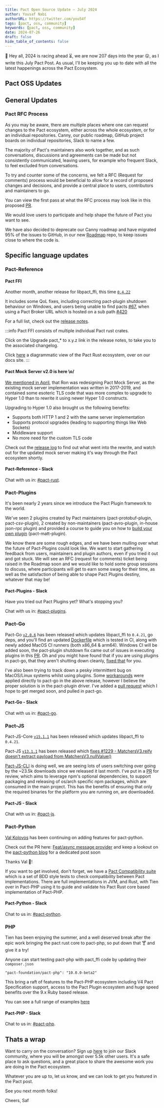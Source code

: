 ```yaml
---
title: Pact Open Source Update — July 2024
author: Yousaf Nabi
authorURL: https://twitter.com/you54f
tags: [pact, oss, community]
keywords: [pact, oss, community]
date: 2024-07-26
draft: false
hide_table_of_contents: false
---
```


👋 Hey all, 2024 is racing ahead ⏳, we are now 207 days into the year 😲, as I write this July Pact Post. As usual, I'll be keeping you up to date with all the latest happenings across the Pact Ecosystem.

## Pact OSS Updates

## General Updates

### Pact RFC Process

As you may be aware, there are multiple places where one can request changes to the Pact ecosystem, either across the whole ecosystem, or for an individual repositories. Canny, our public roadmap, GitHub project boards on individual repositories, Slack to name a few.

The majority of Pact's maintainers also work together, and as such conversations, discussions and agreements can be made but not consistently communicated, leaving users, for example who frequent Slack, to feel excluded from conversations.

To try and counter some of the concerns, we felt a RFC (Request for comments) process would be beneficial to allow for a record of proposed changes and decisions, and provide a central place to users, contributors and maintainers to go.

You can view the first pass at what the RFC process may look like in this proposed [PR](https://github.com/pact-foundation/roadmap/pull/96). 

We would love users to participate and help shape the future of Pact you want to see.

We have also decided to deprecate our Canny roadmap and have migrated 95% of the issues to GitHub, in our new [Roadmap](https://github.com/pact-foundation/roadmap/issues) repo, to keep issues close to where the code is.

## Specific language updates

### Pact-Reference

#### Pact FFI

Another month, another release for libpact_ffi, this time [`0.4.22`](https://github.com/pact-foundation/pact-reference/releases/tag/libpact_ffi-v0.4.22)

It includes some QoL fixes, including correcting pact-plugin shutdown behaviour on Windows, and users being unable to find pacts [#67](https://github.com/pact-foundation/pact-plugins/pull/67), when using a Pact Broker URL which is hosted on a sub path [#420](https://github.com/pact-foundation/pact-reference/issues/420)

For a full list, check out the [release notes](https://github.com/pact-foundation/pact-reference/releases/tag/libpact_ffi-v0.4.22).

:::info
Pact FFI consists of multiple individual Pact rust crates. 

Click on the Upgrade pact_* to x.y.z link in the release notes, to take you to the associated changelog.

Click [here](https://docs.pact.io/diagrams/ecosystem#rust-goldberg-machine) a diagrammatic view of the Pact Rust ecosystem, over on our docs site.
:::

#### Pact Mock Server v2.0 is here \o/

[We mentioned in April](https://docs.pact.io/blog/2024/05/23/pact-open-source-update-may-2024#pact-reference---pact-mock-server), that Ron was redesigning Pact Mock Server, as the existing mock server implementation was written in 2017-2019, and contained some esoteric TLS code that was more complex to upgrade to Hyper 1.0 than to rewrite it using newer Hyper 1.0 constructs.

Upgrading to Hyper 1.0 also brought us the following benefits:

- Supports both HTTP 1 and 2 with the same server implementation
- Supports protocol upgrades (leading to supporting things like Web Sockets)
- Middleware support
- No more need for the custom TLS code

Check out the [release log](https://github.com/pact-foundation/pact-core-mock-server/blob/main/pact_mock_server/CHANGELOG.md#200---final-200-release) to find out what went into the rewrite, and watch out for the updated mock server making it's way through the Pact ecosystem shortly.

#### Pact-Reference - Slack

Chat with us in: [#pact-rust](https://pact-foundation.slack.com/archives/CA2S7E6KC).

### Pact-Plugins

It's been nearly 2 years since we introduce the Pact Plugin framework to the world.

We've seen 2 plugins created by Pact maintainers (pact-protobuf-plugin, pact-csv-plugin), 2 created by non-maintainers (pact-avro-plugin, in-house json-rpc plugin) and provided a course to guide you on how to [build your own plugin](https://docs.pact.io/plugins/workshops/create-a-plugin/intro) (pact-matt-plugin).

We know there are some rough edges, and we have been mulling over what the future of Pact-Plugins could look like. We want to start gathering feedback from users, maintainers and plugin authors, even if you tried it out and got stuck. We will see an RFC (request for comments) ticket being raised in the Roadmap soon and we would like to hold some group sessions to discuss, where participants will get to earn some swag for their time, as well as the satisfaction of being able to shape Pact Plugins destiny, whatever that may be!

#### Pact-Plugins - Slack

Have you tried out Pact Plugins yet? What's stopping you?

Chat with us in: [#pact-plugins](https://pact-foundation.slack.com/archives/CA2S7E6KC).

### Pact-Go

Pact-Go [`v2.0.6`](https://github.com/pact-foundation/pact-go/releases/tag/v2.0.6) has been released which updates libpact_ffi to `0.4.21`, go deps, and you'll find an updated [Dockerfile](https://github.com/pact-foundation/pact-go/blob/master/Dockerfile) which is tested in CI, along with newly added MacOS CI runners (both x86_64 & arm64). Windows CI will be added soon, the pact-plugin shutdown fix came out of issues in executing plugins in this [PR](https://github.com/pact-foundation/pact-go/pull/443). Oh and you might have found that if you are using plugins in pact-go, that they aren't shutting down cleanly, [fixed that](https://github.com/pact-foundation/pact-go/pull/435) for you.

I've also been trying to track down a pesky intermittent bug on MacOS/Linux systems whilst using plugins. Some [workarounds](https://github.com/pact-foundation/pact-go/pull/434) were applied directly to pact-go in the above release, however I believe the proper solution is in the pact-plugin driver. I've added a [pull request](https://github.com/pact-foundation/pact-plugins/pull/69) which I hope to get merged soon, and pulled in pact-go.

#### Pact-Go - Slack

Chat with us in: [#pact-go](https://pact-foundation.slack.com/archives/C9UTHTFFB).

### Pact-JS

Pact-JS-Core [`v15.1.1`](https://github.com/pact-foundation/pact-js-core/releases/tag/v15.1.1) has been released which updates libpact_ffi to `0.4.21`.

Pact-JS [`v13.1.1`](https://github.com/pact-foundation/pact-js/releases/tag/v13.1.1) has been released which [fixes #1229 - MatchersV3.reify doesn't extract payload from MatchersV3.nullValue()](https://github.com/pact-foundation/pact-js/issues/1229)

[Pact-JS-CLI](https://www.npmjs.com/package/@pact-foundation/pact-cli) is doing well, we are seeing lots of users switching over going by the ~23.5k downloads since we released it last month. I've put in a [PR](https://github.com/pact-foundation/pact-js-cli/pull/14) for review, which aims to leverage npm's optional dependencies, to support packaging and releasing of os/arch specific npm packages, which are consumed in the main project. This has the benefits of ensuring that only the required binaries for the platform you are running on, are downloaded. 

#### Pact-JS - Slack

Chat with us in: [#pact-js](https://pact-foundation.slack.com/archives/C9VBGLUM9).

### Pact-Python

[Val Kolovos](https://github.com/valkolovos) has been continuing on adding features for pact-python.

Check out the PR here: [Feat/async message provider](https://github.com/pact-foundation/pact-python/pull/725) and keep a lookout on the [pact-python blog](https://pact-foundation.github.io/pact-python/blog/) for a dedicated post soon

Thanks Val 💛!

If you want to get involved, don't forget, we have a [Pact Compatibility suite](https://github.com/pact-foundation/pact-compatibility-suite) which is a set of BDD style tests to check compatibility between Pact implementations. There are full implementations in JVM, and Rust, with Tien over in Pact-PHP using it to guide and validate his Pact Rust core based implementation of Pact-PHP.

#### Pact-Python - Slack

Chat to us in: [#pact-python](https://pact-foundation.slack.com/archives/C9VECUP6E).

### PHP

Tien has been enjoying the summer, and a well deserved break after the epic work bringing the pact rust core to pact-php, so put down that 🍸 and give it a try!

Anyone can start testing pact-php with pact_ffi code by updating their `composer.json`

`"pact-foundation/pact-php": "10.0.0-beta2"`

This bring a raft of features to the Pact-PHP ecosystem including V4 Pact Specification support, access to the Pact Plugin ecosystem and huge speed benefits over the 9.x Ruby based release.

You can see a full range of examples [here](https://github.com/pact-foundation/pact-php/tree/master/example)

#### Pact-PHP - Slack

Chat to us in: [#pact-php](https://pact-foundation.slack.com/archives/C9W94PXPY).

## Thats a wrap

Want to carry on the conversation? Sign up [here](https://slack.pact.io/) to join our Slack community, where you will be amongst over 5.5k other users. It's a safe place to ask questions, and a great place to share the awesome work you are doing in the Pact ecosystem.

Whatever you are up to, let us know, and we can look to get you featured in the Pact post.

See you next month folks!

Cheers,
Saf
